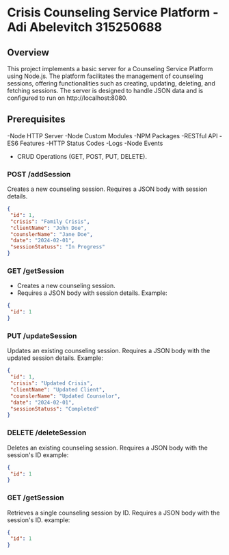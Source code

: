 # Crisis Counseling Service Platform - Adi Abelevitch 315250688

## Overview
This project implements a basic server for a Counseling Service Platform using Node.js. The platform facilitates the management of counseling sessions, offering functionalities such as creating, updating, deleting, and fetching sessions. The server is designed to handle JSON data and is configured to run on http://localhost:8080.

## Prerequisites

-Node HTTP Server
-Node Custom Modules
-NPM Packages
-RESTful API
-ES6 Features
-HTTP Status Codes
-Logs
-Node Events
- CRUD Operations (GET, POST, PUT, DELETE).


### POST /addSession
Creates a new counseling session.
Requires a JSON body with session details.
```json
{
 "id": 1,
 "crisis": "Family Crisis",
 "clientName": "John Doe",
 "counslerName": "Jane Doe",
 "date": "2024-02-01",
 "sessionStatuss": "In Progress"
}

```
### GET /getSession
- Creates a new counseling session.
- Requires a JSON body with session details.
  Example:
```json
{
 "id": 1
}
```
### PUT /updateSession
Updates an existing counseling session.
Requires a JSON body with the updated session details.
Example:
```json
{
 "id": 1,
 "crisis": "Updated Crisis",
 "clientName": "Updated Client",
 "counslerName": "Updated Counselor",
 "date": "2024-02-01",
 "sessionStatuss": "Completed"
}
```
### DELETE /deleteSession
Deletes an existing counseling session.
Requires a JSON body with the session's ID
example:
```json
{
 "id": 1
}
```
### GET /getSession
Retrieves a single counseling session by ID.
Requires a JSON body with the session's ID.
example:
```json
{
 "id": 1
}

```
